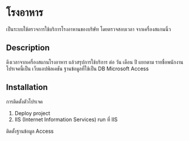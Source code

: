 # โรงอาหาร
เป็นระบบใช้ตรวจการใช้บริการโรงอาหานของบริษัท โดยตรวจสอบเวลา จากเครื่องสแกนนิ้ว

## Description
ดึงเวลาจากเครื่องสแกนโรงอาหาร แล้วสรุปการใช้บริการ ต่อ วัน เดือน ปี แยกตาม รายชื่อพนักงาน
โปรเจคนี้เป็น เว็บแอปพิลเคชัน 
ฐานข้อมูลที่ใช้เป็น DB Microsoft Access

## Installation
การติดตั้งตัวโปรเจค
 1. Deploy project  
 2. IIS (Internet Information Services) run ที่ IIS

ติดตั้งฐานข้อมูล Access 
